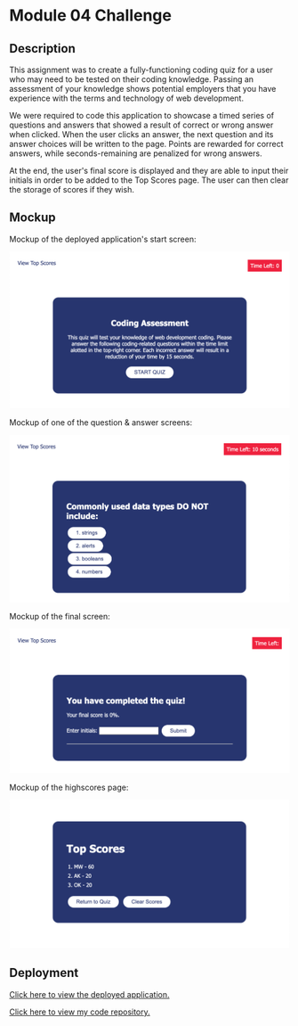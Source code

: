 # Module 04 Challenge

## Description

This assignment was to create a fully-functioning coding quiz for a user who may need to be tested on their coding knowledge. Passing an assessment of your knowledge shows potential employers that you have experience with the terms and technology of web development.

We were required to code this application to showcase a timed series of questions and answers that showed a result of correct or wrong answer when clicked. When the user clicks an answer, the next question and its answer choices will be written to the page. Points are rewarded for correct answers, while seconds-remaining are penalized for wrong answers.

At the end, the user's final score is displayed and they are able to input their initials in order to be added to the Top Scores page. The user can then clear the storage of scores if they wish.

## Mockup

Mockup of the deployed application's start screen:

![Screenshot of the Coding Quiz start screen](./assets/mockups/start-screen.png)

Mockup of one of the question & answer screens:

![Screenshot of an example of a question and answer screen in the application](./assets/mockups/question-ex.png)

Mockup of the final screen:

![Screenshot of the Coding Quiz final screen](./assets/mockups/final-screen.png)

Mockup of the highscores page:

![Screenshot of the highscores.html page](./assets/mockups/highscores.png)

## Deployment

[Click here to view the deployed application.](https://michiewillman.github.io/Module_04_Challenge/)

[Click here to view my code repository.](https://github.com/michiewillman/Module_04_Challenge)
